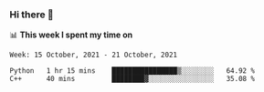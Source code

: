 ### Hi there 👋

📊 __This week I spent my time on__
<!--START_SECTION:waka-->
```text
Week: 15 October, 2021 - 21 October, 2021

Python   1 hr 15 mins    ████████████████▒░░░░░░░░   64.92 % 
C++      40 mins         ████████▓░░░░░░░░░░░░░░░░   35.08 % 
```
<!--END_SECTION:waka-->
<!--
**SREEHARI-M-S/SREEHARI-M-S** is a ✨ _special_ ✨ repository because its `README.md` (this file) appears on your GitHub profile.

Here are some ideas to get you started:

- 🔭 I’m currently working on ...
- 🌱 I’m currently learning ...
- 👯 I’m looking to collaborate on ...
- 🤔 I’m looking for help with ...
- 💬 Ask me about ...
- 📫 How to reach me: ...
- 😄 Pronouns: ...
- ⚡ Fun fact: ...
-->
